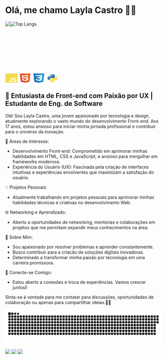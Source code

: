 <h1>Olá, me chamo Layla Castro 👋🏻</h1>
  <div style="display: flex;">
  <img src="https://github-readme-stats.vercel.app/api?username=LaylaSCastro&show_icons=true&theme=dracula" height="150" />

  <img src="https://github-readme-stats.vercel.app/api/top-langs/?username=LaylaSCastro&layout=compact&theme=dracula" height="150" alt="Top Langs"/>
</div>
<div style="display: inline_block"><br>
  <img align="center" alt="Rafa-Js" height="30" width="40" src="https://raw.githubusercontent.com/devicons/devicon/master/icons/javascript/javascript-plain.svg">
  <img align="center" alt="Rafa-HTML" height="30" width="40" src="https://raw.githubusercontent.com/devicons/devicon/master/icons/html5/html5-original.svg">
  <img align="center" alt="Rafa-CSS" height="30" width="40" src="https://raw.githubusercontent.com/devicons/devicon/master/icons/css3/css3-original.svg">
  <img align="center" alt="Rafa-Python" height="30" width="40" src="https://raw.githubusercontent.com/devicons/devicon/master/icons/python/python-original.svg">
</div>

<h2>🌟 Entusiasta de Front-end com Paixão por UX | Estudante de Eng. de Software</h2>

Olá! Sou Layla Castro, uma jovem apaixonado por tecnologia e design, atualmente explorando o vasto mundo do desenvolvimento Front-end. Aos 17 anos, estou ansioso para iniciar minha jornada profissional e contribuir para o universo da inovação.

🚀 Áreas de Interesse:
- Desenvolvimento Front-end: Comprometido em aprimorar minhas habilidades em HTML, CSS e JavaScript, e ansioso para mergulhar em frameworks modernos.
- Experiência do Usuário (UX): Fascinada pela criação de interfaces intuitivas e experiências envolventes que maximizam a satisfação do usuário.

💡 Projetos Pessoais:
- Atualmente trabalhando em projetos pessoais para aprimorar minhas habilidades técnicas e criativas no desenvolvimento Web.
  
🌐 Networking e Aprendizado:
- Aberto a oportunidades de networking, mentorias e colaborações em projetos que me permitam expandir meus conhecimentos na área.

💬 Sobre Mim:
- Sou apaixonado por resolver problemas e aprender constantemente.
- Busco contribuir para a criação de soluções digitais inovadoras.
- Determinado a transformar minha paixão por tecnologia em uma carreira promissora.

🔗 Conecte-se Comigo:
- Estou aberto a conexões e troca de experiências. Vamos crescer juntosl!

Sinta-se à vontade para me contatar para discussões, oportunidades de colaboração ou apenas para compartilhar ideias.🚀✨

 <picture>
  <source media="(prefers-color-scheme: dark)" srcset="https://raw.githubusercontent.com/LaylaSCastro/LaylaSCastro/output/github-contribution-grid-snake-dark.svg">
  <source media="(prefers-color-scheme: light)" srcset="https://raw.githubusercontent.com/LaylaSCastro/LaylaSCastro/output/github-contribution-grid-snake.svg">
  <img alt="github contribution grid snake animation" src="https://raw.githubusercontent.com/LaylaSCastro/LaylaSCastro/output/github-contribution-grid-snake.svg">
</picture>

<div> 

  <a href="https://instagram.com/__.laylacastro.__" target="_blank"><img src="https://img.shields.io/badge/-Instagram-%23E4405F?style=for-the-badge&logo=instagram&logoColor=white" target="_blank"></a> 
  <a href = "mailto:laylacristinasilvacastro@gmail.com"><img src="https://img.shields.io/badge/-Gmail-%23333?style=for-the-badge&logo=gmail&logoColor=white" target="_blank"></a>
  <a href="https://www.linkedin.com/in/layla-cristina-silva-castro-b665502a8" target="_blank"><img src="https://img.shields.io/badge/-LinkedIn-%230077B5?style=for-the-badge&logo=linkedin&logoColor=white" target="_blank"></a> 
  
</div>
